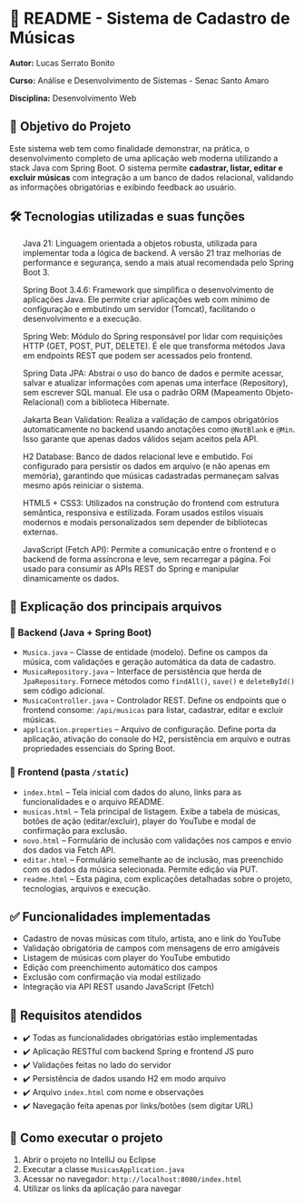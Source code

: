 </head>
<body>
<h1>📘 README - Sistema de Cadastro de Músicas</h1>
<p><strong>Autor:</strong> Lucas Serrato Bonito</p>
<p><strong>Curso:</strong> Análise e Desenvolvimento de Sistemas - Senac Santo Amaro</p>
<p><strong>Disciplina:</strong> Desenvolvimento Web </p>

<h2>🎯 Objetivo do Projeto</h2>
<p>Este sistema web tem como finalidade demonstrar, na prática, o desenvolvimento completo de uma aplicação web moderna utilizando a stack Java com Spring Boot. O sistema permite <strong>cadastrar, listar, editar e excluir músicas</strong> com integração a um banco de dados relacional, validando as informações obrigatórias e exibindo feedback ao usuário.</p>

<h2>🛠️ Tecnologias utilizadas e suas funções</h2>
<ul>
  Java 21:</strong> Linguagem orientada a objetos robusta, utilizada para implementar toda a lógica de backend. A versão 21 traz melhorias de performance e segurança, sendo a mais atual recomendada pelo Spring Boot 3.

  Spring Boot 3.4.6:</strong> Framework que simplifica o desenvolvimento de aplicações Java. Ele permite criar aplicações web com mínimo de configuração e embutindo um servidor (Tomcat), facilitando o desenvolvimento e a execução.

Spring Web:</strong> Módulo do Spring responsável por lidar com requisições HTTP (GET, POST, PUT, DELETE). É ele que transforma métodos Java em endpoints REST que podem ser acessados pelo frontend.

   Spring Data JPA:</strong> Abstrai o uso do banco de dados e permite acessar, salvar e atualizar informações com apenas uma interface (Repository), sem escrever SQL manual. Ele usa o padrão ORM (Mapeamento Objeto-Relacional) com a biblioteca Hibernate.

 Jakarta Bean Validation:</strong> Realiza a validação de campos obrigatórios automaticamente no backend usando anotações como <code>@NotBlank</code> e <code>@Min</code>. Isso garante que apenas dados válidos sejam aceitos pela API.

H2 Database:</strong> Banco de dados relacional leve e embutido. Foi configurado para persistir os dados em arquivo (e não apenas em memória), garantindo que músicas cadastradas permaneçam salvas mesmo após reiniciar o sistema.

HTML5 + CSS3:</strong> Utilizados na construção do frontend com estrutura semântica, responsiva e estilizada. Foram usados estilos visuais modernos e modais personalizados sem depender de bibliotecas externas.

JavaScript (Fetch API):</strong> Permite a comunicação entre o frontend e o backend de forma assíncrona e leve, sem recarregar a página. Foi usado para consumir as APIs REST do Spring e manipular dinamicamente os dados.
</ul>

<h2>📄 Explicação dos principais arquivos</h2>

<h3>📁 Backend (Java + Spring Boot)</h3>
<ul>
    <li><code>Musica.java</code> – Classe de entidade (modelo). Define os campos da música, com validações e geração automática da data de cadastro.</li>
    <li><code>MusicaRepository.java</code> – Interface de persistência que herda de <code>JpaRepository</code>. Fornece métodos como <code>findAll()</code>, <code>save()</code> e <code>deleteById()</code> sem código adicional.</li>
    <li><code>MusicaController.java</code> – Controlador REST. Define os endpoints que o frontend consome: <code>/api/musicas</code> para listar, cadastrar, editar e excluir músicas.</li>
    <li><code>application.properties</code> – Arquivo de configuração. Define porta da aplicação, ativação do console do H2, persistência em arquivo e outras propriedades essenciais do Spring Boot.</li>
</ul>

<h3>📁 Frontend (pasta <code>/static</code>)</h3>
<ul>
    <li><code>index.html</code> – Tela inicial com dados do aluno, links para as funcionalidades e o arquivo README.</li>
    <li><code>musicas.html</code> – Tela principal de listagem. Exibe a tabela de músicas, botões de ação (editar/excluir), player do YouTube e modal de confirmação para exclusão.</li>
    <li><code>novo.html</code> – Formulário de inclusão com validações nos campos e envio dos dados via Fetch API.</li>
    <li><code>editar.html</code> – Formulário semelhante ao de inclusão, mas preenchido com os dados da música selecionada. Permite edição via PUT.</li>
    <li><code>readme.html</code> – Esta página, com explicações detalhadas sobre o projeto, tecnologias, arquivos e execução.</li>
</ul>

<h2>✅ Funcionalidades implementadas</h2>
<ul>
    <li>Cadastro de novas músicas com título, artista, ano e link do YouTube</li>
    <li>Validação obrigatória de campos com mensagens de erro amigáveis</li>
    <li>Listagem de músicas com player do YouTube embutido</li>
    <li>Edição com preenchimento automático dos campos</li>
    <li>Exclusão com confirmação via modal estilizado</li>
    <li>Integração via API REST usando JavaScript (Fetch)</li>
</ul>

<h2>📌 Requisitos atendidos</h2>
<ul>
    <li>✔️ Todas as funcionalidades obrigatórias estão implementadas</li>
    <li>✔️ Aplicação RESTful com backend Spring e frontend JS puro</li>
    <li>✔️ Validações feitas no lado do servidor</li>
    <li>✔️ Persistência de dados usando H2 em modo arquivo</li>
    <li>✔️ Arquivo <code>index.html</code> com nome e observações</li>
    <li>✔️ Navegação feita apenas por links/botões (sem digitar URL)</li>
</ul>

<h2>🚀 Como executar o projeto</h2>
<ol>
    <li>Abrir o projeto no IntelliJ ou Eclipse</li>
    <li>Executar a classe <code>MusicasApplication.java</code></li>
    <li>Acessar no navegador: <code>http://localhost:8080/index.html</code></li>
    <li>Utilizar os links da aplicação para navegar</li>
</ol>

</body>
</html>
